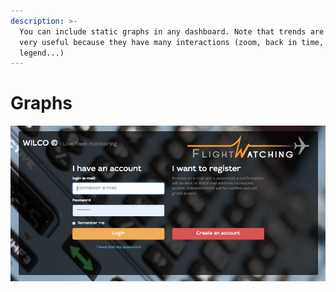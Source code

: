 ```yaml
---
description: >-
  You can include static graphs in any dashboard. Note that trends are still
  very useful because they have many interactions (zoom, back in time,
  legend...)
---
```


# Graphs

![Example of the usage of 3 graphs in a dashboard](../../.gitbook/assets/image%20%282%29.png)

